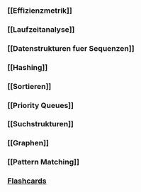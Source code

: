### [[Effizienzmetrik]]
### [[Laufzeitanalyse]]
### [[Datenstrukturen fuer Sequenzen]]
### [[Hashing]]
### [[Sortieren]]
### [[Priority Queues]]
### [[Suchstrukturen]]
### [[Graphen]]
### [[Pattern Matching]]
### [Flashcards](https://ankiweb.net/shared/info/1983647928)